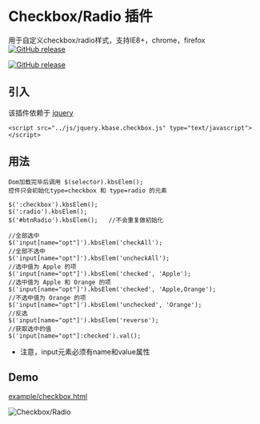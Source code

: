 Checkbox/Radio 插件
=================================================
用于自定义checkbox/radio样式，支持IE8+，chrome，firefox [![GitHub release](https://img.shields.io/github/release/ekoz/kbase-checkbox.svg)](https://github.com/ekoz/kbase-checkbox/releases)

[![GitHub release](https://img.shields.io/github/release/ekoz/kbase-checkbox.svg)](https://github.com/ekoz/kbase-checkbox/releases)

引入
-------------------------------------------------
该插件依赖于 [jquery](http://jquery.com/)

	<script src="../js/jquery.kbase.checkbox.js" type="text/javascript"></script>

用法
--------------------------------------------------
	Dom加载完毕后调用 $(selector).kbsElem();
	控件只会初始化type=checkbox 和 type=radio 的元素

	$(':checkbox').kbsElem();
	$(':radio').kbsElem();
	$('#btnRadio').kbsElem();   //不会重复做初始化

	//全部选中
	$('input[name="opt"]').kbsElem('checkAll');
	//全部不选中
	$('input[name="opt"]').kbsElem('uncheckAll');
	//选中值为 Apple 的项
	$('input[name="opt"]').kbsElem('checked', 'Apple');
	//选中值为 Apple 和 Orange 的项
	$('input[name="opt"]').kbsElem('checked', 'Apple,Orange');
	//不选中值为 Orange 的项
	$('input[name="opt"]').kbsElem('unchecked', 'Orange');
	//反选
	$('input[name="opt"]').kbsElem('reverse');
	//获取选中的值
	$('input[name="opt"]:checked').val();

	
* 注意，input元素必须有name和value属性

Demo
--------------------------------------------------

[example/checkbox.html](https://ekoz.github.io/kbase-checkbox/example/checkbox.html)

![Checkbox/Radio](https://ekoz.github.io/kbase-checkbox/example/checkbox.gif?raw=true)

